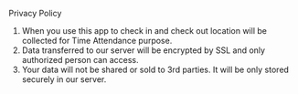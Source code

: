 Privacy Policy
1. When you use this app to check in and check out location will be collected for Time Attendance purpose.
2. Data transferred to our server will be encrypted by SSL and only authorized person can access.
3. Your data will not be shared or sold to 3rd parties. It will be only stored securely in our server.
